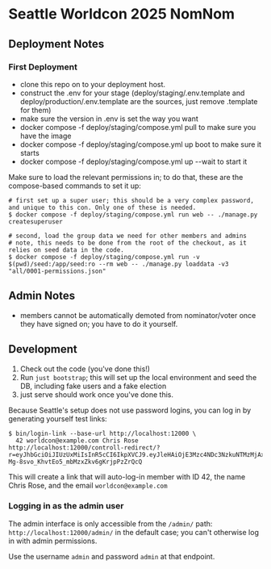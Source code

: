 # Seattle Worldcon 2025 NomNom

## Deployment Notes

### First Deployment

- clone this repo on to your deployment host.
- construct the .env for your stage (deploy/staging/.env.template and deploy/production/.env.template are the sources, just remove .template for them)
- make sure the version in .env is set the way you want
- docker compose -f deploy/staging/compose.yml pull to make sure you have the image
- docker compose -f deploy/staging/compose.yml up boot to make sure it starts
- docker compose -f deploy/staging/compose.yml up --wait to start it

Make sure to load the relevant permissions in; to do that, these are the compose-based commands to set it up:

``` shellsession
# first set up a super user; this should be a very complex password, and unique to this con. Only one of these is needed.
$ docker compose -f deploy/staging/compose.yml run web -- ./manage.py createsuperuser

# second, load the group data we need for other members and admins
# note, this needs to be done from the root of the checkout, as it relies on seed data in the code.
$ docker compose -f deploy/staging/compose.yml run -v $(pwd)/seed:/app/seed:ro --rm web -- ./manage.py loaddata -v3 "all/0001-permissions.json"
```

## Admin Notes

- members cannot be automatically demoted from nominator/voter once they have signed on; you have to do it yourself.

## Development

1. Check out the code (you've done this!)
2. Run `just bootstrap`; this will set up the local environment and seed the DB, including fake users and a fake election
3. just serve should work once you've done this.

Because Seattle's setup does not use password logins, you can log in by generating yourself test links:

``` shellsession
$ bin/login-link --base-url http://localhost:12000 \
  42 worldcon@example.com Chris Rose
http://localhost:12000/controll-redirect/?r=eyJhbGciOiJIUzUxMiIsInR5cCI6IkpXVCJ9.eyJleHAiOjE3Mzc4NDc3NzkuNTMzMjAxLCJlbWFpbCI6IndvcmxkY29uQGV4YW1wbGUuY29tIiwicGVyaWQiOiI0MiIsIm5ld3BlcmlkIjpudWxsLCJsZWdhbE5hbWUiOm51bGwsImZpcnN0X25hbWUiOiJDaHJpcyIsImxhc3RfbmFtZSI6IlJvc2UiLCJmdWxsTmFtZSI6IkNocmlzIFJvc2UiLCJyZXNUeXBlIjoiZnVsbFJpZ2h0cyIsInJpZ2h0cyI6Imh1Z29fbm9taW5hdGUsaHVnb192b3RlIn0.goSHw6rHLAitb38JJpnVL3oCKHsXY8aAfeTpW5N1sW45m2nf-Mg-8svo_KhvtEo5_mbMzxZkv6gKrjpPzZrQcQ
```

This will create a link that will auto-log-in member with ID 42, the name Chris Rose, and the email `worldcon@example.com`

### Logging in as the admin user

The admin interface is only accessible from the `/admin/` path: `http://localhost:12000/admin/` in the default case; you can't otherwise log in with admin permissions.

Use the username `admin` and password `admin` at that endpoint.
